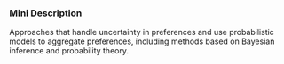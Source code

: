 ### Mini Description

Approaches that handle uncertainty in preferences and use probabilistic models to aggregate preferences, including methods based on Bayesian inference and probability theory.
